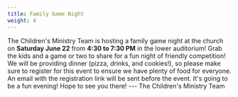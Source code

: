 ```yaml
---
title: Family Game Night
weight: 4
---
```


The Children's Ministry Team is hosting a family game night at the church on **Saturday June 22** from **4:30 to 7:30 PM** in the lower auditorium!  Grab the kids and a game or two to share for a fun night of friendly competition!  We will be providing dinner (pizza, drinks, and cookies!), so please make sure to register for this event to ensure we have plenty of food for everyone.  An email with the registration link will be sent before the event.  It's going to be a fun evening!  Hope to see you there! --- The Children's Ministry Team